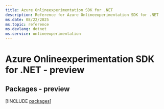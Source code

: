 ```yaml
---
title: Azure Onlineexperimentation SDK for .NET
description: Reference for Azure Onlineexperimentation SDK for .NET
ms.date: 08/22/2025
ms.topic: reference
ms.devlang: dotnet
ms.service: onlineexperimentation
---
```

# Azure Onlineexperimentation SDK for .NET - preview
## Packages - preview
[!INCLUDE [packages](onlineexperimentation-index.md)]